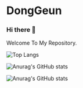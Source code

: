 <h1>DongGeun</h1>

### Hi there 👋

Welcome To My Repository.


![Top Langs](https://github-readme-stats.vercel.app/api/top-langs/?username=DongGeun2&hide=python&layout=compact)

![Anurag's GitHub stats](https://github-readme-stats.vercel.app/api?username=DongGeun2&count_private=true&include_all_commits=true&show_icons=true&theme=react&hide_border=true&hide_title=true) 


![Anurag's GitHub stats](https://github-readme-stats.vercel.app/api?username=DongGeun2&count_private=true)

